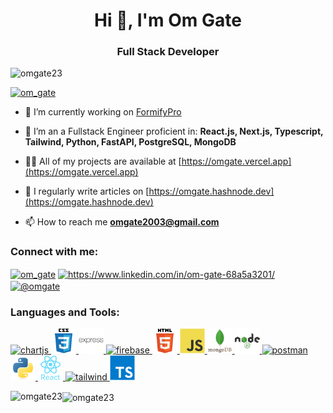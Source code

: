 <h1 align="center">Hi 👋, I'm Om Gate</h1>
<h3 align="center">Full Stack Developer</h3>

<p align="left"> <img src="https://komarev.com/ghpvc/?username=omgate23&label=Profile%20views&color=0e75b6&style=flat" alt="omgate23" /> </p>

<p align="left"> <a href="https://twitter.com/om_gate" target="blank"><img src="https://img.shields.io/twitter/follow/om_gate?logo=twitter&style=for-the-badge" alt="om_gate" /></a> </p>

- 🔭 I’m currently working on [FormifyPro](https://formifypro.vercel.app/)

- 🌱 I’m an a Fullstack Engineer proficient in: **React.js, Next.js, Typescript, Tailwind, Python, FastAPI, PostgreSQL, MongoDB**

- 👨‍💻 All of my projects are available at [https://omgate.vercel.app](https://omgate.vercel.app)

- 📝 I regularly write articles on [https://omgate.hashnode.dev](https://omgate.hashnode.dev)

- 📫 How to reach me **omgate2003@gmail.com**

<h3 align="left">Connect with me:</h3>
<p align="left">
<a href="https://twitter.com/om_gate" target="blank"><img align="center" src="https://raw.githubusercontent.com/rahuldkjain/github-profile-readme-generator/master/src/images/icons/Social/twitter.svg" alt="om_gate" height="30" width="40" /></a>
<a href="https://linkedin.com/in/https://www.linkedin.com/in/om-gate-68a5a3201/" target="blank"><img align="center" src="https://raw.githubusercontent.com/rahuldkjain/github-profile-readme-generator/master/src/images/icons/Social/linked-in-alt.svg" alt="https://www.linkedin.com/in/om-gate-68a5a3201/" height="30" width="40" /></a>
<a href="https://hashnode.com/@omgate" target="blank"><img align="center" src="https://raw.githubusercontent.com/rahuldkjain/github-profile-readme-generator/master/src/images/icons/Social/hashnode.svg" alt="@omgate" height="30" width="40" /></a>
</p>

<h3 align="left">Languages and Tools:</h3>
<p align="left"> <a href="https://www.chartjs.org" target="_blank" rel="noreferrer"> <img src="https://www.chartjs.org/media/logo-title.svg" alt="chartjs" width="40" height="40"/> </a> <a href="https://www.w3schools.com/css/" target="_blank" rel="noreferrer"> <img src="https://raw.githubusercontent.com/devicons/devicon/master/icons/css3/css3-original-wordmark.svg" alt="css3" width="40" height="40"/> </a> <a href="https://expressjs.com" target="_blank" rel="noreferrer"> <img src="https://raw.githubusercontent.com/devicons/devicon/master/icons/express/express-original-wordmark.svg" alt="express" width="40" height="40"/> </a> <a href="https://firebase.google.com/" target="_blank" rel="noreferrer"> <img src="https://www.vectorlogo.zone/logos/firebase/firebase-icon.svg" alt="firebase" width="40" height="40"/> </a> <a href="https://www.w3.org/html/" target="_blank" rel="noreferrer"> <img src="https://raw.githubusercontent.com/devicons/devicon/master/icons/html5/html5-original-wordmark.svg" alt="html5" width="40" height="40"/> </a> <a href="https://developer.mozilla.org/en-US/docs/Web/JavaScript" target="_blank" rel="noreferrer"> <img src="https://raw.githubusercontent.com/devicons/devicon/master/icons/javascript/javascript-original.svg" alt="javascript" width="40" height="40"/> </a> <a href="https://www.mongodb.com/" target="_blank" rel="noreferrer"> <img src="https://raw.githubusercontent.com/devicons/devicon/master/icons/mongodb/mongodb-original-wordmark.svg" alt="mongodb" width="40" height="40"/> </a> <a href="https://nodejs.org" target="_blank" rel="noreferrer"> <img src="https://raw.githubusercontent.com/devicons/devicon/master/icons/nodejs/nodejs-original-wordmark.svg" alt="nodejs" width="40" height="40"/> </a> <a href="https://postman.com" target="_blank" rel="noreferrer"> <img src="https://www.vectorlogo.zone/logos/getpostman/getpostman-icon.svg" alt="postman" width="40" height="40"/> </a> <a href="https://www.python.org" target="_blank" rel="noreferrer"> <img src="https://raw.githubusercontent.com/devicons/devicon/master/icons/python/python-original.svg" alt="python" width="40" height="40"/> </a> <a href="https://reactjs.org/" target="_blank" rel="noreferrer"> <img src="https://raw.githubusercontent.com/devicons/devicon/master/icons/react/react-original-wordmark.svg" alt="react" width="40" height="40"/> </a> <a href="https://tailwindcss.com/" target="_blank" rel="noreferrer"> <img src="https://www.vectorlogo.zone/logos/tailwindcss/tailwindcss-icon.svg" alt="tailwind" width="40" height="40"/> </a> <a href="https://www.typescriptlang.org/" target="_blank" rel="noreferrer"> <img src="https://raw.githubusercontent.com/devicons/devicon/master/icons/typescript/typescript-original.svg" alt="typescript" width="40" height="40"/> </a> </p>

<p><img align="left" src="https://github-readme-stats.vercel.app/api/top-langs?username=omgate23&show_icons=true&locale=en&layout=compact" alt="omgate23" /></p>


<p><img align="center" src="https://github-readme-streak-stats.herokuapp.com/?user=omgate23&" alt="omgate23" /></p>
